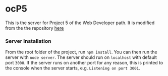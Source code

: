 # ocP5
This is the server for Project 5 of the Web Developer path.
It is modified from the the repository [here](https://github.com/OpenClassrooms-Student-Center/P5-Web-Dev-Kanap)


### Server Installation ###
From the root folder of the project, run `npm install`. You 
can then run the server with `node server`. 
The server should run on `localhost` with default port `3000`. If the
server runs on another port for any reason, this is printed to the
console when the server starts, e.g. `Listening on port 3001`.